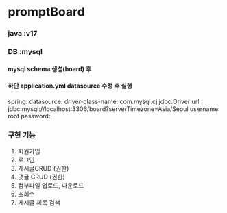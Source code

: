 # promptBoard

### java :v17
### DB :mysql

#### mysql schema 생성(board) 후 
#### 하단 application.yml datasource 수정 후 실행

spring:
  datasource:
    driver-class-name: com.mysql.cj.jdbc.Driver
    url: jdbc:mysql://localhost:3306/board?serverTimezone=Asia/Seoul
    username: root
    password:


### 구현 기능
1. 회원가입
2. 로그인
3. 게시글CRUD (권한)
4. 댓글 CRUD (권한)
5. 첨부파일 업로드, 다운로드
6. 조회수
7. 게시글 제목 검색


